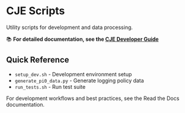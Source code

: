 # CJE Scripts

Utility scripts for development and data processing.

📚 **For detailed documentation, see the [CJE Developer Guide](https://cje-core.readthedocs.io/)**

## Quick Reference

- `setup_dev.sh` - Development environment setup
- `generate_pi0_data.py` - Generate logging policy data
- `run_tests.sh` - Run test suite

For development workflows and best practices, see the Read the Docs documentation.